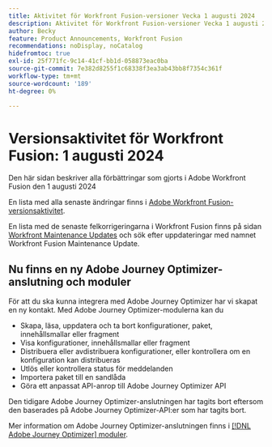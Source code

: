 ```yaml
---
title: Aktivitet för Workfront Fusion-versioner Vecka 1 augusti 2024
description: Aktivitet för Workfront Fusion-versioner Vecka 1 augusti 2024
author: Becky
feature: Product Announcements, Workfront Fusion
recommendations: noDisplay, noCatalog
hidefromtoc: true
exl-id: 25f771fc-9c14-41cf-bb1d-058873eac0ba
source-git-commit: 7e382d8255f1c68338f3ea3ab43bb8f7354c361f
workflow-type: tm+mt
source-wordcount: '189'
ht-degree: 0%

---
```


# Versionsaktivitet för Workfront Fusion: 1 augusti 2024

Den här sidan beskriver alla förbättringar som gjorts i Adobe Workfront Fusion den 1 augusti 2024

En lista med alla senaste ändringar finns i [Adobe Workfront Fusion-versionsaktivitet](../../../product-announcements/product-releases/fusion-release-activity/fusion-release-activity.md).

En lista med de senaste felkorrigeringarna i Workfront Fusion finns på sidan [Workfront Maintenance Updates](https://experienceleague.adobe.com/docs/workfront-known-issues/releases/current-updates.html) och sök efter uppdateringar med namnet Workfront Fusion Maintenance Update.

## Nu finns en ny Adobe Journey Optimizer-anslutning och moduler

För att du ska kunna integrera med Adobe Journey Optimizer har vi skapat en ny kontakt. Med Adobe Journey Optimizer-modulerna kan du

* Skapa, läsa, uppdatera och ta bort konfigurationer, paket, innehållsmallar eller fragment
* Visa konfigurationer, innehållsmallar eller fragment
* Distribuera eller avdistribuera konfigurationer, eller kontrollera om en konfiguration kan distribueras
* Utlös eller kontrollera status för meddelanden
* Importera paket till en sandlåda
* Göra ett anpassat API-anrop till Adobe Journey Optimizer API

Den tidigare Adobe Journey Optimizer-anslutningen har tagits bort eftersom den baserades på Adobe Journey Optimizer-API:er som har tagits bort.

Mer information om Adobe Journey Optimizer-anslutningen finns i [[!DNL Adobe Journey Optimizer] moduler](/help/quicksilver/workfront-fusion/apps-and-their-modules/adobe-journey-optimizer-modules.md).